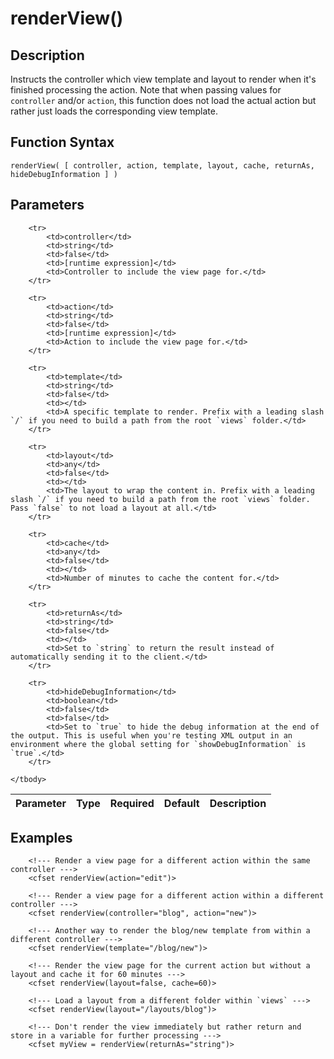 # renderView()

## Description
Instructs the controller which view template and layout to render when it's finished processing the action. Note that when passing values for `controller` and/or `action`, this function does not load the actual action but rather just loads the corresponding view template.

## Function Syntax
	renderView( [ controller, action, template, layout, cache, returnAs, hideDebugInformation ] )


## Parameters
<table>
	<thead>
		<tr>
			<th>Parameter</th>
			<th>Type</th>
			<th>Required</th>
			<th>Default</th>
			<th>Description</th>
		</tr>
	</thead>
	<tbody>
		
		<tr>
			<td>controller</td>
			<td>string</td>
			<td>false</td>
			<td>[runtime expression]</td>
			<td>Controller to include the view page for.</td>
		</tr>
		
		<tr>
			<td>action</td>
			<td>string</td>
			<td>false</td>
			<td>[runtime expression]</td>
			<td>Action to include the view page for.</td>
		</tr>
		
		<tr>
			<td>template</td>
			<td>string</td>
			<td>false</td>
			<td></td>
			<td>A specific template to render. Prefix with a leading slash `/` if you need to build a path from the root `views` folder.</td>
		</tr>
		
		<tr>
			<td>layout</td>
			<td>any</td>
			<td>false</td>
			<td></td>
			<td>The layout to wrap the content in. Prefix with a leading slash `/` if you need to build a path from the root `views` folder. Pass `false` to not load a layout at all.</td>
		</tr>
		
		<tr>
			<td>cache</td>
			<td>any</td>
			<td>false</td>
			<td></td>
			<td>Number of minutes to cache the content for.</td>
		</tr>
		
		<tr>
			<td>returnAs</td>
			<td>string</td>
			<td>false</td>
			<td></td>
			<td>Set to `string` to return the result instead of automatically sending it to the client.</td>
		</tr>
		
		<tr>
			<td>hideDebugInformation</td>
			<td>boolean</td>
			<td>false</td>
			<td>false</td>
			<td>Set to `true` to hide the debug information at the end of the output. This is useful when you're testing XML output in an environment where the global setting for `showDebugInformation` is `true`.</td>
		</tr>
		
	</tbody>
</table>


## Examples
	
		<!--- Render a view page for a different action within the same controller --->
		<cfset renderView(action="edit")>
		
		<!--- Render a view page for a different action within a different controller --->
		<cfset renderView(controller="blog", action="new")>
		
		<!--- Another way to render the blog/new template from within a different controller --->
		<cfset renderView(template="/blog/new")>

		<!--- Render the view page for the current action but without a layout and cache it for 60 minutes --->
		<cfset renderView(layout=false, cache=60)>
		
		<!--- Load a layout from a different folder within `views` --->
		<cfset renderView(layout="/layouts/blog")>
		
		<!--- Don't render the view immediately but rather return and store in a variable for further processing --->
		<cfset myView = renderView(returnAs="string")>
